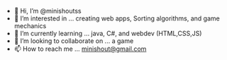 - 👋 Hi, I’m @minishoutss
- 👀 I’m interested in ... creating web apps, Sorting algorithms, and game mechanics 
- 🌱 I’m currently learning ... java, C#, and webdev (HTML,CSS,JS)
- 💞️ I’m looking to collaborate on ... a game 
- 📫 How to reach me ... minishout@gmail.com

<!---
minishoutss/minishoutss is a ✨ special ✨ repository because its `README.md` (this file) appears on your GitHub profile.
You can click the Preview link to take a look at your changes.
--->
